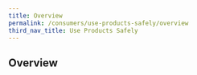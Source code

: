 ```yaml
---
title: Overview
permalink: /consumers/use-products-safely/overview
third_nav_title: Use Products Safely
---
```

## Overview

